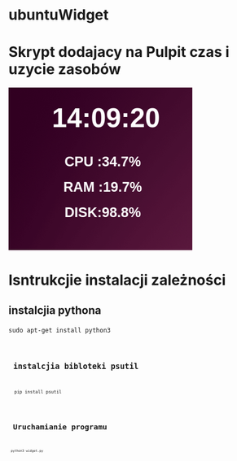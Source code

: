 # ubuntuWidget 

<h1> Skrypt dodajacy na Pulpit czas i uzycie zasobów </h1>

<img src="looks.png" />

<h1> Isntrukcjie instalacji zależności </h1>
 
 <h2> instalcjia pythona</h2>
 <code>sudo apt-get install python3 <code>

 <h2> instalcjia bibloteki psutil</h2>
 <code> pip install psutil <code>

 <h1> Uruchamianie programu  </h1>
 <code>python3 widget.py<code>